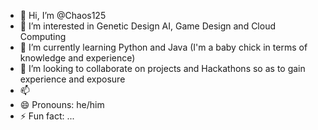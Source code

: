 - 👋 Hi, I’m @Chaos125
- 👀 I’m interested in Genetic Design AI, Game Design and Cloud Computing
- 🌱 I’m currently learning Python and Java (I'm a baby chick in terms of knowledge and experience)
- 💞️ I’m looking to collaborate on projects and Hackathons so as to gain experience and exposure
- 📫 
- 😄 Pronouns: he/him
- ⚡ Fun fact: ...

<!---
Chaos125/Chaos125 is a ✨ special ✨ repository because its `README.md` (this file) appears on your GitHub profile.
You can click the Preview link to take a look at your changes.
--->
